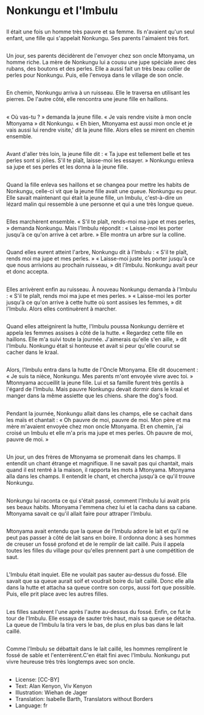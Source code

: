 # Nonkungu et l'Imbulu

##
Il était une fois un homme très
pauvre et sa femme. Ils n'avaient
qu'un seul enfant, une fille qui
s'appelait Nonkungu.
Ses parents l'aimaient très fort.

##
Un jour, ses parents décidèrent de
l'envoyer chez son oncle Mtonyama,
un homme riche.
La mère de Nonkungu lui a cousu
une jupe spéciale avec des rubans,
des boutons et des perles.
Elle a aussi fait un très beau collier
de perles pour Nonkungu.
Puis, elle l'envoya dans le village de
son oncle.

##
En chemin, Nonkungu arriva à un
ruisseau. Elle le traversa en utilisant
les pierres.
De l'autre côté, elle rencontra une
jeune fille en haillons.

##
« Où vas-tu ? » demanda la jeune fille.
« Je vais rendre visite à mon oncle
Mtonyama » dit Nonkungu.
« Eh bien, Mtonyama est aussi mon
oncle et je vais aussi lui rendre
visite,' dit la jeune fille.
Alors elles se mirent en chemin
ensemble.

##
Avant d'aller très loin, la jeune fille
dit : « Ta jupe est tellement belle et
tes perles sont si jolies. S'il te plaît,
laisse-moi les essayer. »
Nonkungu enleva sa jupe et ses
perles et les donna à la jeune fille.

##
Quand la fille enleva ses haillons et
se changea pour mettre les habits
de Nonkungu, celle-ci vit que la
jeune fille avait une queue.
Nonkungu eu peur.
Elle savait maintenant qui était la
jeune fille, un Imbulu, c'est-à-dire
un lézard malin qui ressemble à une
personne et qui a une très longue
queue.

##
Elles marchèrent ensemble.
« S'il te plaît, rends-moi ma jupe et
mes perles, » demanda Nonkungu.
Mais l'Imbulu répondit : « Laisse-moi
les porter jusqu'à ce qu'on arrive à
cet arbre. » Elle montra un arbre sur
la colline.

##
Quand elles eurent atteint l'arbre,
Nonkungu dit à l'Imbulu : « S'il te
plaît, rends moi ma jupe et mes
perles. »
« Laisse-moi juste les porter jusqu'à
ce que nous arrivions au prochain
ruisseau, » dit l'Imbulu.
Nonkungu avait peur et donc
accepta.

##
Elles arrivèrent enfin au ruisseau.
À nouveau Nonkungu demanda à
l'Imbulu : « S'il te plaît, rends moi ma
jupe et mes perles. »
« Laisse-moi les porter jusqu'à ce
qu'on arrive à cette hutte où sont
assises les femmes, » dit l'Imbulu.
Alors elles continuèrent à marcher.

##
Quand elles atteignirent la hutte,
l'Imbulu poussa Nonkungu derrière
et appela les femmes assises à côté
de la hutte.
« Regardez cette fille en haillons.
Elle m'a suivi toute la journée.
J'aimerais qu'elle s'en aille, » dit
l'Imbulu.
Nonkungu était si honteuse et avait
si peur qu'elle courut se cacher
dans le kraal.

##
Alors, l'Imbulu entra dans la hutte
de l'Oncle Mtonyama. Elle dit
doucement : « Je suis ta nièce,
Nonkungu. Mes parents m'ont
envoyée vivre avec toi. »
Mtonnyama accueillit la jeune fille.
Lui et sa famille furent très gentils à
l'égard de l'Imbulu.
Mais pauvre Nonkungu devait
dormir dans le kraal et manger dans
la même assiette que les chiens.
share the dog's food.

##
Pendant la journée, Nonkungu allait
dans les champs, elle se cachait
dans les maïs et chantait :
« Oh pauvre de moi, pauvre de moi.
Mon père et ma mère m'avaient
envoyée chez mon oncle
Mtonyama. Et en chemin, j'ai croisé
un Imbulu et elle m'a pris ma jupe
et mes perles.
Oh pauvre de moi, pauvre de moi. »

##
Un jour, un des frères de Mtonyama
se promenait dans les champs. Il
entendit un chant étrange et
magnifique.
Il ne savait pas qui chantait, mais
quand il est rentré à la maison, il
rapporta les mots à Mtonyama.
Mtonyama alla dans les champs. Il
entendit le chant, et chercha
jusqu'à ce qu'il trouve Nonkungu.

##
Nonkungu lui raconta ce qui s'était
passé, comment l'Imbulu lui avait
pris ses beaux habits.
Mtonyama l'emmena chez lui et la
cacha dans sa cabane.
Mtonyama savait ce qu'il allait faire
pour attraper l'Imbulu.

##
Mtonyama avait entendu que la
queue de l'Imbulu adore le lait et
qu'il ne peut pas passer à côté de
lait sans en boire.
Il ordonna donc à ses hommes de
creuser un fossé profond et de le
remplir de lait caillé.
Puis il appela toutes les filles du
village pour qu'elles prennent part à
une compétition de saut.

##
L'Imbulu était inquiet. Elle ne
voulait pas sauter au-dessus du
fossé. Elle savait que sa queue
aurait soif et voudrait boire du lait
caillé.
Donc elle alla dans la hutte et
attacha sa queue contre son corps,
aussi fort que possible. Puis, elle
prit place avec les autres filles.

##
Les filles sautèrent l'une après
l'autre au-dessus du fossé. Enfin, ce
fut le tour de l'Imbulu.
Elle essaya de sauter très haut,
mais sa queue se détacha.
La queue de l'Imbulu la tira vers le
bas, de plus en plus bas dans le lait
caillé.

##
Comme l'Imbulu se débattait dans
le lait caillé, les hommes remplirent
le fossé de sable et
l'enterrèrent.C'en était fini avec
l'Imbulu.
Nonkungu put vivre heureuse très
très longtemps avec son oncle.

##
* License: [CC-BY]
* Text: Alan Kenyon, Viv Kenyon
* Illustration: Wiehan de Jager
* Translation: Isabelle Barth, Translators without Borders
* Language: fr
